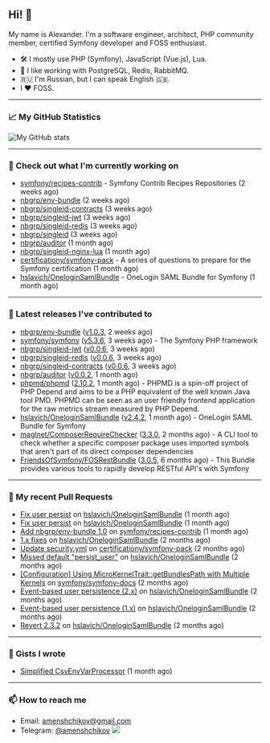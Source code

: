 ## Hi! 👋

My name is Alexander. I'm a software engineer, architect, PHP community member, certified Symfony developer and FOSS enthusiast.

* 🛠 I mostly use PHP (Symfony), JavaScript (Vue.js), Lua.
* 🧰 I like working with PostgreSQL, Redis, RabbitMQ.
* 🇷🇺 I'm Russian, but I can speak English 🇬🇧.
* I ♥ FOSS.

---

### 📈 My GitHub Statistics

![My GitHub stats](https://github-readme-stats.vercel.app/api?username=a-menshchikov&theme=calm&hide_title=true&show_icons=true)

[comment]: &lt;> (![Top Langs]&#40;https://github-readme-stats.vercel.app/api/top-langs/?username=a-menshchikov&theme=calm&hide_title=true&layout=compact&count_private=true&include_all_commits=true&langs_count=6&#41;)

---

### 👷 Check out what I'm currently working on

- [symfony/recipes-contrib](https://github.com/symfony/recipes-contrib) - Symfony Contrib Recipes Repositories (2 weeks ago)
- [nbgrp/env-bundle](https://github.com/nbgrp/env-bundle) (2 weeks ago)
- [nbgrp/singleid-contracts](https://github.com/nbgrp/singleid-contracts) (3 weeks ago)
- [nbgrp/singleid-jwt](https://github.com/nbgrp/singleid-jwt) (3 weeks ago)
- [nbgrp/singleid-redis](https://github.com/nbgrp/singleid-redis) (3 weeks ago)
- [nbgrp/singleid](https://github.com/nbgrp/singleid) (3 weeks ago)
- [nbgrp/auditor](https://github.com/nbgrp/auditor) (1 month ago)
- [nbgrp/singleid-nginx-lua](https://github.com/nbgrp/singleid-nginx-lua) (1 month ago)
- [certificationy/symfony-pack](https://github.com/certificationy/symfony-pack) - A series of questions to prepare for the Symfony certification (1 month ago)
- [hslavich/OneloginSamlBundle](https://github.com/hslavich/OneloginSamlBundle) - OneLogin SAML Bundle for Symfony (1 month ago)

---

### 🔭 Latest releases I've contributed to

- [nbgrp/env-bundle](https://github.com/nbgrp/env-bundle) ([v1.0.3](https://github.com/nbgrp/env-bundle/releases/tag/v1.0.3), 2 weeks ago)
- [symfony/symfony](https://github.com/symfony/symfony) ([v5.3.6](https://github.com/symfony/symfony/releases/tag/v5.3.6), 3 weeks ago) - The Symfony PHP framework
- [nbgrp/singleid-jwt](https://github.com/nbgrp/singleid-jwt) ([v0.0.6](https://github.com/nbgrp/singleid-jwt/releases/tag/v0.0.6), 3 weeks ago)
- [nbgrp/singleid-redis](https://github.com/nbgrp/singleid-redis) ([v0.0.6](https://github.com/nbgrp/singleid-redis/releases/tag/v0.0.6), 3 weeks ago)
- [nbgrp/singleid-contracts](https://github.com/nbgrp/singleid-contracts) ([v0.0.6](https://github.com/nbgrp/singleid-contracts/releases/tag/v0.0.6), 3 weeks ago)
- [nbgrp/auditor](https://github.com/nbgrp/auditor) ([v0.0.2](https://github.com/nbgrp/auditor/releases/tag/v0.0.2), 1 month ago)
- [phpmd/phpmd](https://github.com/phpmd/phpmd) ([2.10.2](https://github.com/phpmd/phpmd/releases/tag/2.10.2), 1 month ago) - PHPMD is a spin-off project of PHP Depend and aims to be a PHP equivalent of the well known Java tool PMD. PHPMD can be seen as an user friendly frontend application for the raw metrics stream measured by PHP Depend.
- [hslavich/OneloginSamlBundle](https://github.com/hslavich/OneloginSamlBundle) ([v2.4.2](https://github.com/hslavich/OneloginSamlBundle/releases/tag/v2.4.2), 1 month ago) - OneLogin SAML Bundle for Symfony
- [maglnet/ComposerRequireChecker](https://github.com/maglnet/ComposerRequireChecker) ([3.3.0](https://github.com/maglnet/ComposerRequireChecker/releases/tag/3.3.0), 2 months ago) - A CLI tool to check whether a specific composer package uses imported symbols that aren&#39;t part of its direct composer dependencies
- [FriendsOfSymfony/FOSRestBundle](https://github.com/FriendsOfSymfony/FOSRestBundle) ([3.0.5](https://github.com/FriendsOfSymfony/FOSRestBundle/releases/tag/3.0.5), 6 months ago) - This Bundle provides various tools to rapidly develop RESTful API&#39;s with Symfony

---

### 🔨 My recent Pull Requests

- [Fix user persist](https://github.com/hslavich/OneloginSamlBundle/pull/180) on [hslavich/OneloginSamlBundle](https://github.com/hslavich/OneloginSamlBundle) (1 month ago)
- [Fix user persist](https://github.com/hslavich/OneloginSamlBundle/pull/179) on [hslavich/OneloginSamlBundle](https://github.com/hslavich/OneloginSamlBundle) (1 month ago)
- [Add nbgrp/env-bundle 1.0](https://github.com/symfony/recipes-contrib/pull/1177) on [symfony/recipes-contrib](https://github.com/symfony/recipes-contrib) (1 month ago)
- [1.x fixes](https://github.com/hslavich/OneloginSamlBundle/pull/177) on [hslavich/OneloginSamlBundle](https://github.com/hslavich/OneloginSamlBundle) (2 months ago)
- [Update security.yml](https://github.com/certificationy/symfony-pack/pull/91) on [certificationy/symfony-pack](https://github.com/certificationy/symfony-pack) (2 months ago)
- [Missed default &#34;persist_user&#34;](https://github.com/hslavich/OneloginSamlBundle/pull/174) on [hslavich/OneloginSamlBundle](https://github.com/hslavich/OneloginSamlBundle) (2 months ago)
- [[Configuration] Using MicroKernelTrait::getBundlesPath with Multiple Kernels](https://github.com/symfony/symfony-docs/pull/15423) on [symfony/symfony-docs](https://github.com/symfony/symfony-docs) (2 months ago)
- [Event-based user persistence (2.x)](https://github.com/hslavich/OneloginSamlBundle/pull/172) on [hslavich/OneloginSamlBundle](https://github.com/hslavich/OneloginSamlBundle) (2 months ago)
- [Event-based user persistence (1.x)](https://github.com/hslavich/OneloginSamlBundle/pull/171) on [hslavich/OneloginSamlBundle](https://github.com/hslavich/OneloginSamlBundle) (2 months ago)
- [Revert 2.3.2](https://github.com/hslavich/OneloginSamlBundle/pull/170) on [hslavich/OneloginSamlBundle](https://github.com/hslavich/OneloginSamlBundle) (2 months ago)

---

### 📓 Gists I wrote

- [Simplified CsvEnvVarProcessor](https://gist.github.com/08650c7b76154eb00c18d093e5087f0b) (1 month ago)

---

### 📫 How to reach me

- Email: [amenshchikov@gmail.com](mailto://amenshchikov@gmail.com)
- Telegram: [@amenshchikov](https://t.me/amenshchikov)
![](https://hit.yhype.me/github/profile?user_id=2580489)